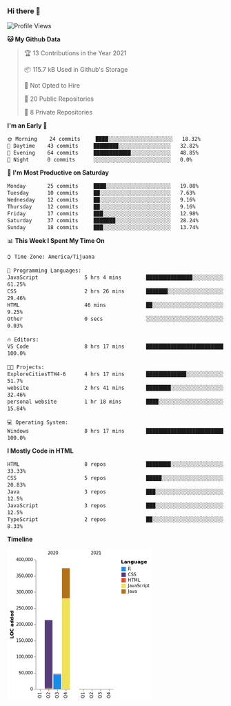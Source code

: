 ### Hi there 👋

<!--START_SECTION:waka-->
![Profile Views](http://img.shields.io/badge/Profile%20Views-0-blue)

**🐱 My Github Data** 

> 🏆 13 Contributions in the Year 2021
 > 
> 📦 115.7 kB Used in Github's Storage 
 > 
> 🚫 Not Opted to Hire
 > 
> 📜 20 Public Repositories 
 > 
> 🔑 8 Private Repositories  
 > 
**I'm an Early 🐤** 

```text
🌞 Morning    24 commits     ████░░░░░░░░░░░░░░░░░░░░░   18.32% 
🌆 Daytime    43 commits     ████████░░░░░░░░░░░░░░░░░   32.82% 
🌃 Evening    64 commits     ████████████░░░░░░░░░░░░░   48.85% 
🌙 Night      0 commits      ░░░░░░░░░░░░░░░░░░░░░░░░░   0.0%

```
📅 **I'm Most Productive on Saturday** 

```text
Monday       25 commits     ████░░░░░░░░░░░░░░░░░░░░░   19.08% 
Tuesday      10 commits     ██░░░░░░░░░░░░░░░░░░░░░░░   7.63% 
Wednesday    12 commits     ██░░░░░░░░░░░░░░░░░░░░░░░   9.16% 
Thursday     12 commits     ██░░░░░░░░░░░░░░░░░░░░░░░   9.16% 
Friday       17 commits     ███░░░░░░░░░░░░░░░░░░░░░░   12.98% 
Saturday     37 commits     ███████░░░░░░░░░░░░░░░░░░   28.24% 
Sunday       18 commits     ███░░░░░░░░░░░░░░░░░░░░░░   13.74%

```


📊 **This Week I Spent My Time On** 

```text
⌚︎ Time Zone: America/Tijuana

💬 Programming Languages: 
JavaScript               5 hrs 4 mins        ███████████████░░░░░░░░░░   61.25% 
CSS                      2 hrs 26 mins       ███████░░░░░░░░░░░░░░░░░░   29.46% 
HTML                     46 mins             ██░░░░░░░░░░░░░░░░░░░░░░░   9.25% 
Other                    0 secs              ░░░░░░░░░░░░░░░░░░░░░░░░░   0.03%

🔥 Editors: 
VS Code                  8 hrs 17 mins       █████████████████████████   100.0%

🐱‍💻 Projects: 
ExploreCitiesTTH4-6      4 hrs 17 mins       █████████████░░░░░░░░░░░░   51.7% 
website                  2 hrs 41 mins       ████████░░░░░░░░░░░░░░░░░   32.46% 
personal website         1 hr 18 mins        ████░░░░░░░░░░░░░░░░░░░░░   15.84%

💻 Operating System: 
Windows                  8 hrs 17 mins       █████████████████████████   100.0%

```

**I Mostly Code in HTML** 

```text
HTML                     8 repos             ████████░░░░░░░░░░░░░░░░░   33.33% 
CSS                      5 repos             █████░░░░░░░░░░░░░░░░░░░░   20.83% 
Java                     3 repos             ███░░░░░░░░░░░░░░░░░░░░░░   12.5% 
JavaScript               3 repos             ███░░░░░░░░░░░░░░░░░░░░░░   12.5% 
TypeScript               2 repos             ██░░░░░░░░░░░░░░░░░░░░░░░   8.33%

```


**Timeline**

![Chart not found](https://raw.githubusercontent.com/Aarushi-Pandey/Aarushi-Pandey/master/charts/bar_graph.png) 


<!--END_SECTION:waka-->
